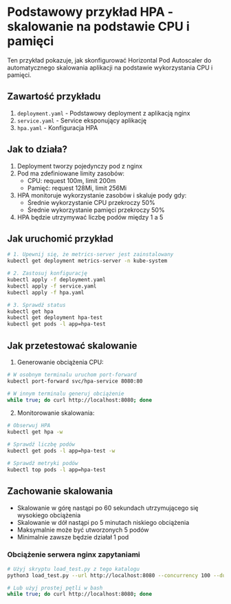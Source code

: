 # Podstawowy przykład HPA - skalowanie na podstawie CPU i pamięci

Ten przykład pokazuje, jak skonfigurować Horizontal Pod Autoscaler do automatycznego skalowania aplikacji na podstawie wykorzystania CPU i pamięci.

## Zawartość przykładu

1. `deployment.yaml` - Podstawowy deployment z aplikacją nginx
2. `service.yaml` - Service eksponujący aplikację
3. `hpa.yaml` - Konfiguracja HPA

## Jak to działa?

1. Deployment tworzy pojedynczy pod z nginx
2. Pod ma zdefiniowane limity zasobów:
   - CPU: request 100m, limit 200m
   - Pamięć: request 128Mi, limit 256Mi
3. HPA monitoruje wykorzystanie zasobów i skaluje pody gdy:
   - Średnie wykorzystanie CPU przekroczy 50%
   - Średnie wykorzystanie pamięci przekroczy 50%
4. HPA będzie utrzymywać liczbę podów między 1 a 5

## Jak uruchomić przykład

```bash
# 1. Upewnij się, że metrics-server jest zainstalowany
kubectl get deployment metrics-server -n kube-system

# 2. Zastosuj konfigurację
kubectl apply -f deployment.yaml
kubectl apply -f service.yaml
kubectl apply -f hpa.yaml

# 3. Sprawdź status
kubectl get hpa
kubectl get deployment hpa-test
kubectl get pods -l app=hpa-test
```

## Jak przetestować skalowanie

1. Generowanie obciążenia CPU:
```bash
# W osobnym terminalu uruchom port-forward
kubectl port-forward svc/hpa-service 8080:80

# W innym terminalu generuj obciążenie
while true; do curl http://localhost:8080; done
```

2. Monitorowanie skalowania:
```bash
# Obserwuj HPA
kubectl get hpa -w

# Sprawdź liczbę podów
kubectl get pods -l app=hpa-test -w

# Sprawdź metryki podów
kubectl top pods -l app=hpa-test
```

## Zachowanie skalowania

- Skalowanie w górę nastąpi po 60 sekundach utrzymującego się wysokiego obciążenia
- Skalowanie w dół nastąpi po 5 minutach niskiego obciążenia
- Maksymalnie może być utworzonych 5 podów
- Minimalnie zawsze będzie działał 1 pod 


### Obciążenie serwera nginx zapytaniami

```bash
# Użyj skryptu load_test.py z tego katalogu
python3 load_test.py --url http://localhost:8080 --concurrency 100 --duration 300

# Lub użyj prostej pętli w bash
while true; do curl http://localhost:8080; done
```